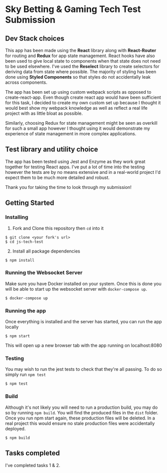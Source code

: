# Sky Betting & Gaming Tech Test Submission

## Dev Stack choices

This app has been made using the **React** library along with **React-Router** for routing and **Redux** for app state management. React hooks have also been used to give local state to components when that state does not need to be used elsewhere. I've used the **Reselect** library to create selectors for deriving data from state where possible. The majority of styling has been done using **Styled Components** so that styles do not accidentally leak across components.

The app has been set up using custom webpack scripts as opposed to create-react-app. Even though create react app would have been sufficient for this task, I decided to create my own custom set up because I thought it would best show my webpack knowledge as well as reflect a real life project with as little bloat as possible.

Similarly, choosing Redux for state management might be seen as overkill for such a small app however I thought using it would demonstrate my experience of state management in more complex applications.

## Test library and utility choice

The app has been tested using Jest and Enzyme as they work great together for testing React apps. I've put a lot of time into the testing however the tests are by no means extensive and in a real-world project I'd expect them to be much more detailed and robust.

Thank you for taking the time to look through my submission!

## Getting Started

### Installing

1. Fork and Clone this repository then `cd` into it

```
$ git clone <your fork's url>
$ cd js-tech-test
```

2. Install all package dependencies

```
$ npm install
```

### Running the Websocket Server

Make sure you have Docker installed on your system. Once this is done you will be able to start up the websocket server with `docker-compose up`.

```
$ docker-compose up
```

### Running the app

Once everything is installed and the server has started, you can run the app locally

```
$ npm start
```

This will open up a new browser tab with the app running on localhost:8080

### Testing

You may wish to run the jest tests to check that they're all passing. To do so simply run `npm test`

```
$ npm test
```

### Build

Although it's not likely you will need to run a production build, you may do so by running `npm build`. You will find the produced files in the `dist` folder. Once you run npm start again, these production files will be deleted. In a real project this would ensure no stale production files were accidentally deployed.

```
$ npm build
```

## Tasks completed

I've completed tasks 1 & 2.
